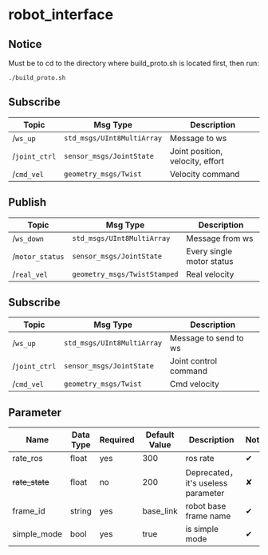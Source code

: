 # robot_interface
## Notice
Must be to cd to the directory where build_proto.sh is located first, then run:
```
./build_proto.sh
```
## Subscribe
| Topic         | Msg Type                   | Description                      |
| ------------- | -------------------------- | -------------------------------- |
| /`ws_up`      | `std_msgs/UInt8MultiArray` | Message to ws                    |
| /`joint_ctrl` | `sensor_msgs/JointState`   | Joint position, velocity, effort |
| /`cmd_vel`    | `geometry_msgs/Twist`      | Velocity command                 |
## Publish
| Topic           | Msg Type                     | Description               |
| --------------- | ---------------------------- | ------------------------- |
| /`ws_down`      | `std_msgs/UInt8MultiArray`   | Message from ws           |
| /`motor_status` | `sensor_msgs/JointState`     | Every single motor status |
| /`real_vel`     | `geometry_msgs/TwistStamped` | Real velocity             |
## Subscribe
| Topic         | Msg Type                   | Description           |
| ------------- | -------------------------- | --------------------- |
| /`ws_up`      | `std_msgs/UInt8MultiArray` | Message to send to ws |
| /`joint_ctrl` | `sensor_msgs/JointState`   | Joint control command |
| /`cmd_vel`    | `geometry_msgs/Twist`      | Cmd velocity          |
## Parameter
| Name           | Data Type | Required | Default Value | Description                        | Note     |
| -------------- | --------- | -------- | ------------- | ---------------------------------- | -------- |
| rate_ros       | float     | yes      | 300           | ros rate                           | &#10004; |
| ~~rate_state~~ | float     | no       | 200           | Deprecated，it's useless parameter | &#10008; |
| frame_id       | string    | yes      | base_link     | robot base frame name              | &#10004; |
| simple_mode    | bool      | yes      | true          | is simple mode                     | &#10004; |